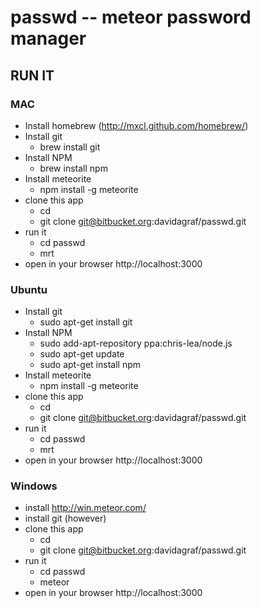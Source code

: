 passwd -- meteor password manager
================================

## RUN IT

### MAC

* Install homebrew (http://mxcl.github.com/homebrew/)
* Install git
    * brew install git
* Install NPM 
    * brew install npm
* Install meteorite
    * npm install -g meteorite
* clone this app
    * cd <your work directory>
    *  git clone git@bitbucket.org:davidagraf/passwd.git
* run it
    *  cd passwd
    *  mrt
*  open in your browser http://localhost:3000

### Ubuntu

* Install git
    * sudo apt-get install git
* Install NPM 
    * sudo add-apt-repository ppa:chris-lea/node.js
    * sudo apt-get update
    * sudo apt-get install npm
* Install meteorite
    * npm install -g meteorite
* clone this app
    * cd <your work directory>
    *  git clone git@bitbucket.org:davidagraf/passwd.git
* run it
    *  cd passwd
    *  mrt
*  open in your browser http://localhost:3000

### Windows
* install http://win.meteor.com/
* install git (however)
* clone this app
    * cd <your work directory>
    *  git clone git@bitbucket.org:davidagraf/passwd.git
* run it
    *  cd passwd
    *  meteor
*  open in your browser http://localhost:3000
